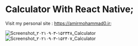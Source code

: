 # Calculator With React Native;

Visit my personal site : https://amirmohammad0.ir;

![Screenshot_۲۰۲۱۰۹۰۳-۱۵۲۳۴۸_Calculator](https://user-images.githubusercontent.com/74311184/131995299-18b1720a-ed81-4ac2-8692-601e87f1b52d.jpg)
![Screenshot_۲۰۲۱۰۹۰۳-۱۵۲۴۰۷_Calculator](https://user-images.githubusercontent.com/74311184/131995331-d711eb6e-bb3c-4b8d-ac9c-0b3672e539bf.jpg)

